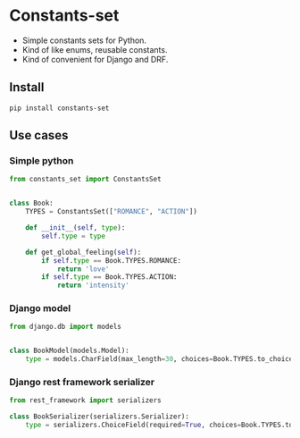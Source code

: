 # Constants-set
- Simple constants sets for Python.
- Kind of like enums, reusable constants.
- Kind of convenient for Django and DRF.

## Install
`pip install constants-set`

## Use cases

### Simple python
```python
from constants_set import ConstantsSet


class Book:
    TYPES = ConstantsSet(["ROMANCE", "ACTION"])

    def __init__(self, type):
        self.type = type

    def get_global_feeling(self):
        if self.type == Book.TYPES.ROMANCE:
            return 'love'
        if self.type == Book.TYPES.ACTION:
            return 'intensity'
```


### Django model
```python
from django.db import models


class BookModel(models.Model):
    type = models.CharField(max_length=30, choices=Book.TYPES.to_choices(), default=Book.TYPES.ROMANCE)
```


### Django rest framework serializer
```python
from rest_framework import serializers

class BookSerializer(serializers.Serializer):
    type = serializers.ChoiceField(required=True, choices=Book.TYPES.to_choices())
```
